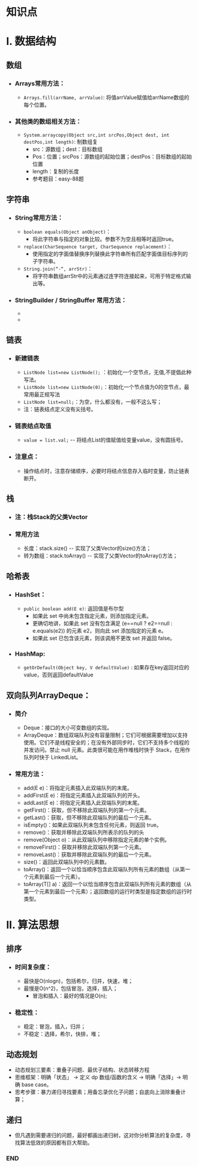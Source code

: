 # 知识点



# I. 数据结构
## 数组
- ### Arrays常用方法：
  - `Arrays.fill(arrName, arrValue)`: 将值arrValue赋值给arrName数组的每个位置。

- ### 其他类的数组相关方法：
  - `System.arraycopy(Object src,int srcPos,Object dest, int destPos,int length)`: 制数组复
    - src：源数组；dest：目标数组
    - Pos：位置；srcPos：源数组的起始位置；destPos：目标数组的起始位置
    - length：复制的长度
    - 参考题目：easy-88题



## 字符串
- ### String常用方法：
  - `boolean equals(Object anObject)`：
    - 将此字符串与指定的对象比较。参数不为空且相等时返回true。
  - `replace(CharSequence target, CharSequence replacement)`：
    - 使用指定的字面值替换序列替换此字符串所有匹配字面值目标序列的子字符串。
  - `String.join(“-“, arrStr)`：
    - 将字符串数组arrStr中的元素通过连字符连接起来，可用于特定格式输出等。
    
    
- ### StringBuilder / StringBuffer 常用方法：
  - 
  - 


## 链表
- ### 新建链表
  - `ListNode list=new ListNode();` ：初始化一个空节点，无值,不提倡此种写法。
  - `ListNode list=new ListNode(0);`：初始化一个节点值为0的空节点，最常用最正规写法
  - `ListNode list=null;`：为空，什么都没有，一般不这么写；
  - 注：链表结点定义没有尖括号。

- ### 链表结点取值
  - `value = list.val;` -- 将结点List的值赋值给变量value，没有圆括号。
  
- ### 注意点：
  - 操作结点时，注意存储顺序，必要时将结点信息存入临时变量，防止链表断开。
 
 
 
 
 ## 栈
 - ### 注：栈Stack的父类Vector<E>
 - ### 常用方法
   - 长度：stack.size() -- 实现了父类Vector的size()方法；
   - 转为数组：stack.toArray() -- 实现了父类Vector的toArray()方法；
 
 
 

## 哈希表
- ### HashSet：
  - `public boolean add(E e)`: 返回值是布尔型
    - 如果此 set 中尚未包含指定元素，则添加指定元素。
    - 更确切地讲，如果此 set 没有包含满足 (e==null ? e2==null : e.equals(e2)) 的元素 e2，则向此 set 添加指定的元素 e。
    - 如果此 set 已包含该元素，则该调用不更改 set 并返回 false。

- ### HashMap:
  - `getOrDefault(Object key, V defaultValue)` : 如果存在key返回对应的value，否则返回defaultValue



## 双向队列ArrayDeque：
- ### 简介
  - Deque：接口的大小可变数组的实现。
  - ArrayDeque：数组双端队列没有容量限制；它们可根据需要增加以支持使用。它们不是线程安全的；在没有外部同步时，它们不支持多个线程的并发访问。禁止 null 元素。此类很可能在用作堆栈时快于 Stack，在用作队列时快于 LinkedList。

- ### 常用方法：
  - add(E e)：将指定元素插入此双端队列的末尾。
  - addFirst(E e)：将指定元素插入此双端队列的开头。
  - addLast(E e)：将指定元素插入此双端队列的末尾。
  - getFirst()：获取，但不移除此双端队列的第一个元素。
  - getLast()：获取，但不移除此双端队列的最后一个元素。
  - isEmpty()：如果此双端队列未包含任何元素，则返回 true。
  - remove()：获取并移除此双端队列所表示的队列的头
  - remove(Object o)：从此双端队列中移除指定元素的单个实例。
  - removeFirst()：获取并移除此双端队列第一个元素。
  - removeLast()：获取并移除此双端队列的最后一个元素。
  - size()：返回此双端队列中的元素数。
  - toArray()：返回一个以恰当顺序包含此双端队列所有元素的数组（从第一个元素到最后一个元素）。
  - toArray(T[] a)：返回一个以恰当顺序包含此双端队列所有元素的数组（从第一个元素到最后一个元素）；返回数组的运行时类型是指定数组的运行时类型。



# II. 算法思想
## 排序
- ### 时间复杂度：
  - 最快是O(nlogn)，包括希尔，归并，快速，堆；
  - 最慢是O(n^2)，包括冒泡，选择，插入；
    - 冒泡和插入：最好的情况是O(n);

- ### 稳定性：
  - 稳定：冒泡，插入，归并；
  - 不稳定：选择，希尔，快排，堆；



## 动态规划
- 动态规划三要素：重叠子问题、最优子结构、状态转移方程
- 思维框架：明确「状态」 -> 定义 dp 数组/函数的含义 -> 明确「选择」-> 明确 base case。
- 思考步骤：暴力递归寻找要素；用备忘录优化子问题；自底向上消除重叠计算；



## 递归
- 但凡遇到需要递归的问题，最好都画出递归树，这对你分析算法的复杂度，寻找算法低效的原因都有巨大帮助。





### END
